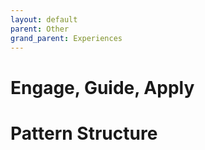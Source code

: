 ```yaml
---
layout: default
parent: Other
grand_parent: Experiences
---
```

# Engage, Guide, Apply
# Pattern Structure
